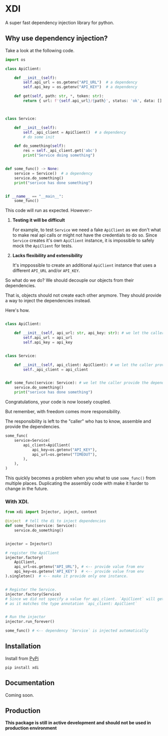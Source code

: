# XDI

A super fast dependency injection library for python.



## Why use dependency injection?

Take a look at the following code.

```python
import os

class ApiClient:

    def __init__(self):
        self.api_url = os.getenv("API_URL")  # a dependency
        self.api_key = os.getenv("API_KEY")  # a dependency

    def get(self, path: str, *, token: str):
        return { url: f'{self.api_url}/{path}', status: 'ok', data: [] }



class Service:

    def __init__(self):
        self._api_client = ApiClient()  # a dependency
        # do some init

    def do_something(self):
        res = self._api_client.get('abc')
        print("Service doing something")


def some_func() -> None:
    service = Service()  # a dependency
    service.do_something()
    print("serivce has done something")


if __name__ == "__main__":
    some_func()

```

This code will run as expected. However:-

1. **Testing it will be difficult**
    
    For example, to test `Service` we need a fake `ApiClient` as we don't what to 
    make real api calls or might not have the credentials to do so. 
    Since `Service` creates it's own `ApiClient` instance, it is impossible to 
    safely mock the `ApiClient` for tests. 

2. **Lacks flexibility and extensibility**

    It's imppossible to create an additional `ApiClient` instance that uses a 
    different `API_URL` and/or `API_KEY`.



So what do we do? We should decouple our objects from their dependencies. 

That is, objects should not create each other anymore. They should provide a way 
to inject the dependencies instead.


Here's how.

```python

class ApiClient:

    def __init__(self, api_url: str, api_key: str): # we let the caller provide the dependencies
        self.api_url = api_url  
        self.api_key = api_key


class Service:

    def __init__(self, api_client: ApiClient): # we let the caller provide the dependency
        self._api_client = api_client 


def some_func(service: Service): # we let the caller provide the dependency
    service.do_something()
    print("serivce has done something")

```

Congratulations, your code is now loosely coupled. 

But remember, with freedom comes more responsibility.

The responsibility is left to the "caller" who has to know, assemble and provide the dependencies.

```python
some_func(
    service=Service(
        api_client=ApiClient(
            api_key=os.getenv("API_KEY"),
            api_url=os.getenv("TIMEOUT"),
        ),
    ),
)

```
This quickly becomes a problem when you what to use `some_func()` from multiple places.
Duplicating the assembly code with make it harder to change in the future.




### With XDI.


```python
from xdi import Injector, inject, context

@inject  # tell the di to inject dependencies
def some_func(service: Service):
    service.do_something()


injector = Injector()

# register the ApiClient
injector.factory(
    ApiClient, 
    api_url=os.getenv("API_URL"), # <-- provide value from env
    api_key=os.getenv('API_KEY')  # <-- provide value from env
).singleton()  # <-- make it provide only one instance.


# Register the Service. 
injector.factory(Service) 
# Since we did not specify a value for api_client. `ApiClient` will get injected 
# as it matches the type annotation `api_client: ApiClient`


# Run the injector
injector.run_forever()

some_func() # <-- dependency `Service` is injected automatically

```



## Installation

Install from [PyPi](https://pypi.org/project/xdi/)

```
pip install xdi
```


## Documentation

Coming soon.


## Production

__This package is still in active development and should not be used in production environment__

